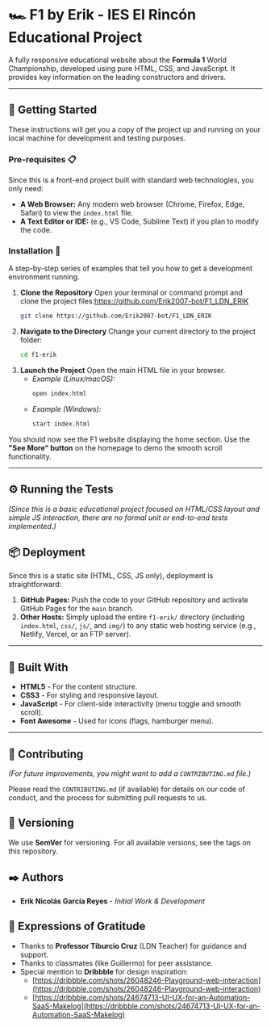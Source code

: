 # 🏎️ F1 by Erik - IES El Rincón Educational Project

A fully responsive educational website about the **Formula 1** World Championship, developed using pure HTML, CSS, and JavaScript. It provides key information on the leading constructors and drivers.

---

## 🚀 Getting Started

These instructions will get you a copy of the project up and running on your local machine for development and testing purposes.

### Pre-requisites 📋

Since this is a front-end project built with standard web technologies, you only need:

* **A Web Browser:** Any modern web browser (Chrome, Firefox, Edge, Safari) to view the `index.html` file.
* **A Text Editor or IDE:** (e.g., VS Code, Sublime Text) if you plan to modify the code.

### Installation 🔧

A step-by-step series of examples that tell you how to get a development environment running.

1.  **Clone the Repository**
    Open your terminal or command prompt and clone the project files:https://github.com/Erik2007-bot/F1_LDN_ERIK
    ```bash
    git clone https://github.com/Erik2007-bot/F1_LDN_ERIK

    ```
2.  **Navigate to the Directory**
    Change your current directory to the project folder:
    ```bash
    cd f1-erik
    ```
3.  **Launch the Project**
    Open the main HTML file in your browser.
    * *Example (Linux/macOS):*
        ```bash
        open index.html
        ```
    * *Example (Windows):*
        ```bash
        start index.html
        ```

You should now see the F1 website displaying the home section. Use the **"See More" button** on the homepage to demo the smooth scroll functionality.

---

## ⚙️ Running the Tests

*(Since this is a basic educational project focused on HTML/CSS layout and simple JS interaction, there are no formal unit or end-to-end tests implemented.)*

## 📦 Deployment

Since this is a static site (HTML, CSS, JS only), deployment is straightforward:

1.  **GitHub Pages:** Push the code to your GitHub repository and activate GitHub Pages for the `main` branch.
2.  **Other Hosts:** Simply upload the entire `f1-erik/` directory (including `index.html`, `css/`, `js/`, and `img/`) to any static web hosting service (e.g., Netlify, Vercel, or an FTP server).

---

## 🔨 Built With

* **HTML5** - For the content structure.
* **CSS3** - For styling and responsive layout.
* **JavaScript** - For client-side interactivity (menu toggle and smooth scroll).
* **Font Awesome** - Used for icons (flags, hamburger menu).

---

## 🤝 Contributing

*(For future improvements, you might want to add a `CONTRIBUTING.md` file.)*

Please read the `CONTRIBUTING.md` (if available) for details on our code of conduct, and the process for submitting pull requests to us.

## 📌 Versioning

We use **SemVer** for versioning. For all available versions, see the tags on this repository.

## ✒️ Authors

* **Erik Nicolás García Reyes** - *Initial Work & Development*

## 🎉 Expressions of Gratitude

* Thanks to **Professor Tiburcio Cruz** (LDN Teacher) for guidance and support.
* Thanks to classmates (like Guillermo) for peer assistance.
* Special mention to **Dribbble** for design inspiration:
    * [https://dribbble.com/shots/26048246-Playground-web-interaction](https://dribbble.com/shots/26048246-Playground-web-interaction)
    * [https://dribbble.com/shots/24674713-UI-UX-for-an-Automation-SaaS-Makelog](https://dribbble.com/shots/24674713-UI-UX-for-an-Automation-SaaS-Makelog)
